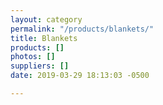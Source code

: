 ```yaml
---
layout: category
permalink: "/products/blankets/"
title: Blankets
products: []
photos: []
suppliers: []
date: 2019-03-29 18:13:03 -0500

---
```

